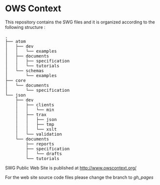 OWS Context
===========

This repository contains the SWG files and it is organized according to the following structure :

<pre>
.
├── atom
│   ├── dev
│   │   └── examples
│   ├── documents
│   │   ├── specification
│   │   └── tutorials
│   └── schemas
│       └── examples
├── core
│   └── documents
│       └── specification
└── json
    ├── dev
    │   ├── clients
    │   │   └── min
    │   ├── trax
    │   │   ├── json
    │   │   ├── tmp
    │   │   └── xslt
    │   └── validation
    └── documents
        ├── reports
        ├── specification
        │   └── drafts
        └── tutorials
</pre>        
    
SWG Public Web Site is published at http://www.owscontext.org/

For the web site source code files please change the branch to _gh_pages_
